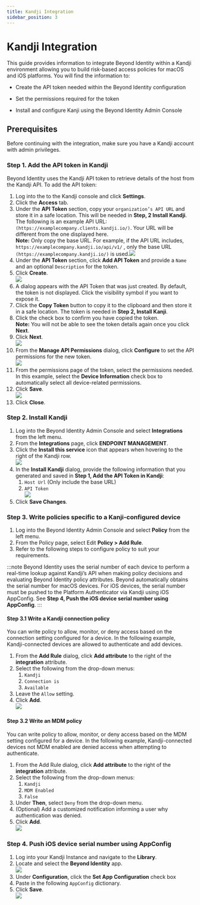 ```yaml
---
title: Kandji Integration
sidebar_position: 3
--- 
```


Kandji Integration
==================

This guide provides information to integrate Beyond Identity within a Kandji environment allowing you to build risk-based access policies for macOS and iOS platforms. You will find the information to:

*   Create the API token needed within the Beyond Identity configuration
    
*   Set the permissions required for the token
    
*   Install and configure Kanji using the Beyond Identity Admin Console
    

Prerequisites
-------------

Before continuing with the integration, make sure you have a Kandji account with admin privileges.

### Step 1. Add the API token in Kandji

Beyond Identity uses the Kandji API token to retrieve details of the host from the Kandji API. To add the API token:

1.  Log into the to the Kandji console and click **Settings**.
2.  Click the **Access** tab.
3.  Under the **API Token** section, copy your `organization’s API URL` and store it in a safe location. This will be needed in **Step, 2 Install Kandji**. The following is an example API URL: `(https://examplecompany.clients.kandji.io/)`. Your URL will be different from the one displayed here.  
    **Note:** Only copy the base URL. For example, if the API URL includes, `https://examplecompany.kandji.io/api/v1/` , only the base URL `(https://examplecompany.kandji.io/)` is used.![](/images/Integrations/kandji/kandji_api_token_url.PNG)
4.  Under the **API Token** section, click **Add API Token** and provide a `Name` and an optional `Description` for the token.
5.  Click **Create**.  
    ![](/images/Integrations/kandji/kandji_add_token_beyond_identity.PNG)
6.  A dialog appears with the API Token that was just created. By default, the token is not displayed. Click the visibility symbol if you want to expose it.
7.  Click the **Copy Token** button to copy it to the clipboard and then store it in a safe location. The token is needed in **Step 2, Install Kanji**.
8.  Click the check box to confirm you have copied the token.  
    **Note:** You will not be able to see the token details again once you click **Next**.
9.  Click **Next**.  
    ![](/images/Integrations/kandji/kandji_copy_api_token.PNG)
10.  From the **Manage API Permissions** dialog, click **Configure** to set the API permissions for the new token.  
    ![](/images/Integrations/kandji/kandji_manage_api_permissions.png)
11.  From the permissions page of the token, select the permissions needed. In this example, select the **Device Information** check box to automatically select all device-related permissions.
12.  Click **Save**.  
    ![](/images/Integrations/kandji/kandji_permissions_device_info.PNG)
13.  Click **Close**.

### Step 2. Install Kandji 

1.  Log into the Beyond Identity Admin Console and select **Integrations** from the left menu.
2.  From the **Integrations** page, click **ENDPOINT MANAGEMENT**.
3.  Click the **Install this service** icon that appears when hovering to the right of the Kandji row.  
    ![](/images/Integrations/kandji/kandji_install.PNG)
4.  In the **Install Kandji** dialog, provide the following information that you generated and saved in **Step 1, Add the API Token in Kandji**:
    1.  `Host Url` (Only include the base URL)
    2.  `API Token`  
        ![](/images/Integrations/kandji/kandji_edit_dialog_1.PNG)
5.  Click **Save Changes**.

### Step 3. Write policies specific to a Kanji-configured device

1.  Log into the Beyond Identity Admin Console and select **Policy** from the left menu.
2.  From the Policy page, select Edit **Policy > Add Rule**.
3.  Refer to the following steps to configure policy to suit your requirements. 

:::note
Beyond Identity uses the serial number of each device to perform a real-time lookup against Kandji’s API when making policy decisions and evaluating Beyond Identity policy attributes. Beyond automatically obtains the serial number for macOS devices. For iOS devices, the serial number must be pushed to the Platform Authenticator via Kandji using iOS AppConfig. See **Step 4, Push the iOS device serial number using AppConfig**.
:::

#### Step 3.1 Write a Kandji connection policy

You can write policy to allow, monitor, or deny access based on the connection setting configured for a device. In the following example, Kandji-connected devices are allowed to authenticate and add devices.

1.  From the **Add Rule** dialog, click **Add attribute** to the right of the **integration** attribute.
2.  Select the following from the drop-down menus:
    1.  `Kandji`
    2.  `Connection is`
    3.  `Available`
3.  Leave the `Allow` setting.
4.  Click **Add**.  
    ![](/images/Integrations/kandji/kandji_connection_available_allow.PNG)

#### Step 3.2 Write an MDM policy

You can write policy to allow, monitor, or deny access based on the MDM setting configured for a device. In the following example, Kandji-connected devices not MDM enabled are denied access when attempting to authenticate.

1.  From the Add Rule dialog, click **Add attribute** to the right of the **integration** attribute.
2.  Select the following from the drop-down menus:
    1.  `Kandji`
    2.  `MDM Enabled`
    3.  `False`
3.  Under **Then**, select `Deny` from the drop-down menu.
4.  (Optional) Add a customized notification informing a user why authentication was denied.
5.  Click **Add**.  
    ![](/images/Integrations/kandji/kandji_mem_enabled_no_deny_auth.PNG)

### Step 4. Push iOS device serial number using AppConfig

1.  Log into your Kandji Instance and navigate to the **Library**.
2.  Locate and select the **Beyond Identity** app.  
    ![](/images/Integrations/kandji/kandji_add_token_beyond_identity1.PNG)
3.  Under **Configuration**, click the **Set App Configuration** check box
4.  Paste in the following `AppConfig` dictionary.
5.  Click **Save**.  
    ![](/images/Integrations/kandji/kandji_configuration.PNG)